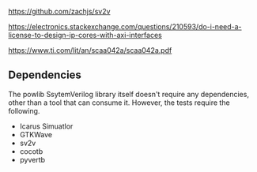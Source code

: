 https://github.com/zachjs/sv2v

https://electronics.stackexchange.com/questions/210593/do-i-need-a-license-to-design-ip-cores-with-axi-interfaces

https://www.ti.com/lit/an/scaa042a/scaa042a.pdf


## Dependencies

The powlib SsytemVerilog library itself doesn't require any dependencies, other than a tool that can consume it. However, the tests require the following.

- Icarus Simuatlor
- GTKWave
- sv2v
- cocotb
- pyvertb